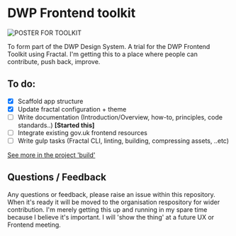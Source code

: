 # DWP Frontend toolkit

![POSTER FOR TOOLKIT](https://github.com/paulmsmith/fe-toolkit/blob/master/public/images/docs/dwp_fe_poster.jpg?raw=true)

To form part of the DWP Design System. A trial for the DWP Frontend Toolkit using Fractal. I'm getting this to a place where people can contribute, push back, improve.

## To do:

- [X] Scaffold app structure
- [X] Update fractal configuration + theme
- [ ] Write documentation (Introduction/Overview, how-to, principles, code standards..) **[Started this]**
- [ ] Integrate existing gov.uk frontend resources
- [ ] Write gulp tasks (Fractal CLI, linting, building, compressing assets, ..etc)

[See more in the project 'build'](https://github.com/paulmsmith/fe-toolkit/projects/2)

## Questions / Feedback

Any questions or feedback, please raise an issue within this repository. When it's ready it will be moved to the organisation respository for wider contribution. I'm merely getting this up and running in my spare time because I believe it's important. I will 'show the thing' at a future UX or Frontend meeting.

